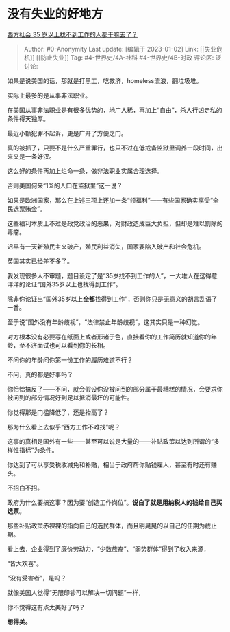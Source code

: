 # 没有失业的好地方
[西方社会 35 岁以上找不到工作的人都干嘛去了？](https://www.zhihu.com/question/300185448/answer/2825740696)

> Author: #0-Anonymity
> Last update: [编辑于 2023-01-02]
> Link: [[失业危机]] [[防止失业]]
> Tag: #4-世界史/4A-社科 #4-世界史/4B-时政
> 评论区:
> 泛讨论:

如果是说美国的话，那就是打黑工，吃救济，homeless流浪，翻垃圾堆。

实际上最多的是从事非法职业。

在美国从事非法职业是有很多优势的，地广人稀，再加上“自由”，杀人行凶走私的条件得天独厚。

最近小额犯罪不起诉，更是广开了方便之门。

真的被抓了，只要不是什么严重罪行，也只不过在低戒备监狱里调养一段时间，出来又是一条好汉。

这么好的条件再加上烂命一条，做非法职业实属合理选择。

否则美国何来“1%的人口在监狱里”这一说？

如果是欧洲国家，那么在上述三项上还加一条“领福利”——有些国家确实享受“全民选票贿金”。

这些福利本质上不过是政党政治的恶果，对财政造成巨大负担，但却是难以割除的毒瘤。

迟早有一天新殖民主义破产，殖民利益消失，国家要陷入破产和社会危机。

英国其实已经差不多了。

我发现很多人不审题，题目设定了是“35岁找不到工作的人”，一大堆人在这得意洋洋的论证“国外35岁以上也找得到工作”。

除非你论证出“国外35岁以上**全都**找得到工作”，否则你只是无意义的胡言乱语了一番。

至于说“国外没有年龄歧视”，“法律禁止年龄歧视”，这其实只是一种幻觉。

对方根本没有必要写在纸面上或者形诸于色，直接看你的工作简历就知道你的年龄，至不济面试也可以看到你的长相。

不问你的年龄问你第一份工作的履历难道不行？

不问，真的都是好事吗？

你恰恰搞反了——不问，就会假设你没被问到的部分属于最糟糕的情况，会要求你被问到的部分情况好到足以抵消最坏的可能性。

你觉得那是门槛降低了，还是抬高了？

那为什么看上去似乎“西方工作不难找”呢？

这事的真相是国外有一些——甚至可以说是大量的——补贴政策以达到所谓的“多样性指标”为条件。

你达到了可以享受税收减免和补贴，相当于政府帮你贴钱雇人，甚至有时还有赚头。

不招白不招。

政府为什么要搞这事？因为要“创造工作岗位”。**说白了就是用纳税人的钱给自己买选票**。

那些补贴政策赤裸裸的指向自己的选民群体，而且明晃晃的以自己的任期为截止期。

看上去，企业得到了廉价劳动力，“少数族裔”、“弱势群体”得到了收入来源，

“皆大欢喜”。

“没有受害者”，是吗？

就像美国人觉得“无限印钞可以解决一切问题”一样，

你不觉得这有点太美好了吗？

**想得美。**
